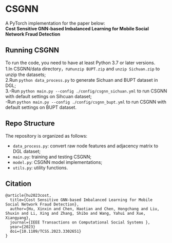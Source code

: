 # CSGNN

A PyTorch implementation for the paper below:  
**Cost Sensitive GNN-based Imbalanced Learning for Mobile Social Network Fraud Detection**

## Running CSGNN
To run the code, you need to have at least Python 3.7 or later versions.  
1.In CSGNN/data directory，run`unzip BUPT.zip` and `unzip Sichuan.zip` to unzip the datasets;  
2.Run `python data_process.py` to generate Sichuan and BUPT dataset in DGL;  
3.-Run `python main.py --config ./config/csgnn_sichuan.yml` to run CSGNN with default settings on Sihcuan dataset;  
-Run `python main.py --config ./config/csgnn_bupt.yml` to run CSGNN with default settings on BUPT dataset.   

## Repo Structure
The repository is organized as follows:
- `data_process.py`: convert raw node features and adjacency matrix to DGL dataset;
- `main.py`:  training and testing CSGNN;
- `model.py`: CSGNN model implementations;
- `utils.py`: utility functions.  

## Citation

```
@article{hu2023cost,
  title={Cost Sensitive GNN-based Imbalanced Learning for Mobile Social Network Fraud Detection},
  author={Hu, Xinxin and Chen, Haotian and Chen, Hongchang and Liu, Shuxin and Li, Xing and Zhang, Shibo and Wang, Yahui and Xue, Xiangyang},
  journal={IEEE Transactions on Computational Social Systems },
  year={2023}
  doi={10.1109/TCSS.2023.3302651}
}
```

  
